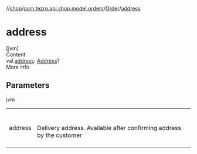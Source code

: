 //[shop](../../../index.md)/[com.tezro.api.shop.model.orders](../index.md)/[Order](index.md)/[address](address.md)



# address  
[jvm]  
Content  
val [address](address.md): [Address](../../com.tezro.api.shop.model.orders.address/-address/index.md)?  
More info  


## Parameters  
  
jvm  
  
| | |
|---|---|
| <a name="com.tezro.api.shop.model.orders/Order/address/#/PointingToDeclaration/"></a>address| <a name="com.tezro.api.shop.model.orders/Order/address/#/PointingToDeclaration/"></a><br><br>Delivery address. Available after confirming address by the customer<br><br>|
  
  



